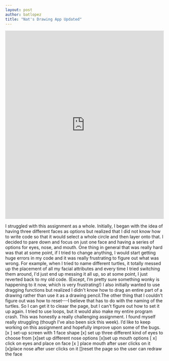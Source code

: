 ```yaml
--- 
layout: post
author: batlopez
title: "Nat's Drawing App Updated"
---
```


<iframe src="https://trinket.io/embed/python/216dc7c959" width="100%" height="600" frameborder="0" marginwidth="0" marginheight="0" allowfullscreen></iframe>

I struggled with this assignment as a whole. Initially, I began with the idea of having three different faces as options but realized that I did not know how to write code so that it would select a whole circle and then layer onto that. I decided to pare down and focus on just one face and having a series of options for eyes, nose, and mouth.
One thing in general that was really hard was that at some point, if I tried to change anything, I would start getting huge errors in my code and it was really frustrating to figure out what was wrong. For example, when I tried to name different turtles, it totally messed up the placement of all my facial attributes and every time I tried switching them around, I'd just end up messing it all up, so at some point, I just reverted back to my old code. (Except, I’m pretty sure something wonky is happening to it now, which is very frustrating!)
I also initially wanted to use dragging functions but realized I didn't know how to drag an entire part of a drawing rather than use it as a drawing pencil.The other thing that I couldn't figure out was how to reset---I believe that has to do with the naming of the turtles. So I can get it to cleaar the page, but I can't figure out how to set it up again. I tried to use loops, but it would also make my entire program crash. This was honestly a really challenging assignment. I found myself really struggling (though I’ve also been sick this week). I’d like to keep working on this assignment and hopefully improve upon some of the bugs. 
[x ] set-up screen with 1 face shape
[x] set up three different kind of eyes to choose from
[x]set up different nose options
[x]set up mouth options
[ x] click on eyes and place on face
[x ] place mouth after user clicks on it
[x]place nose after user clicks on it
[]reset the page so the user can redraw the face
